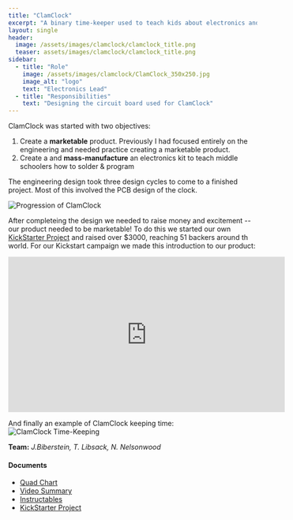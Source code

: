 ```yaml
---
title: "ClamClock"
excerpt: "A binary time-keeper used to teach kids about electronics and programming. A sucessfull **KickStarter project**."
layout: single
header:
  image: /assets/images/clamclock/clamclock_title.png
  teaser: assets/images/clamclock/clamclock_title.png
sidebar:
  - title: "Role"
    image: /assets/images/clamclock/ClamClock_350x250.jpg
    image_alt: "logo"
    text: "Electronics Lead"
  - title: "Responsibilities"
    text: "Designing the circuit board used for ClamClock"
---
```


ClamClock was started  with two objectives: 

1. Create a **marketable** product. Previously I had focused entirely on the engineering and needed practice creating a marketable product.
2. Create a and **mass-manufacture** an electronics kit to teach middle schoolers how to solder & program

The engineering design took three design cycles to come to a finished project. Most of this involved the PCB design of the clock.

![Progression of ClamClock]({{site.baseurl}}/assets/images/clamclock/pcb-progression.png)

After completeing the design we needed to raise money and excitement -- our product needed to be marketable! To do this we started our own [KickStarter Project](https://www.kickstarter.com/projects/1773610279/clamclock-a-diy-binary-timekeeper) and raised over $3000, reaching 51 backers around th world. For our Kickstart campaign we made this introduction to our product:

<iframe width="560" height="315" src="https://www.youtube.com/embed/RfzfxHmwkTU" frameborder="0" allow="accelerometer; autoplay; encrypted-media; gyroscope; picture-in-picture" allowfullscreen></iframe>

And finally an example of ClamClock keeping time:
![ClamClock Time-Keeping]({{site.baseurl}}/assets/images/clamclock/basic-timelapse.gif "Binary time-keeping")

**Team:** *J.Biberstein, T. Libsack, N. Nelsonwood*
#### Documents
+ [Quad Chart]({{site.baseurl}}/assets/pdfs/quadcharts/ClamClock-Quad_Chart.pdf)<br>
+ [Video Summary](https://www.youtube.com/watch?v=RfzfxHmwkTU)<br>
+ [Instructables](https://www.instructables.com/id/ClamClock-a-Binary-Timekeeper/)<br>
+ [KickStarter Project](https://www.kickstarter.com/projects/1773610279/clamclock-a-diy-binary-timekeeper)<br>
